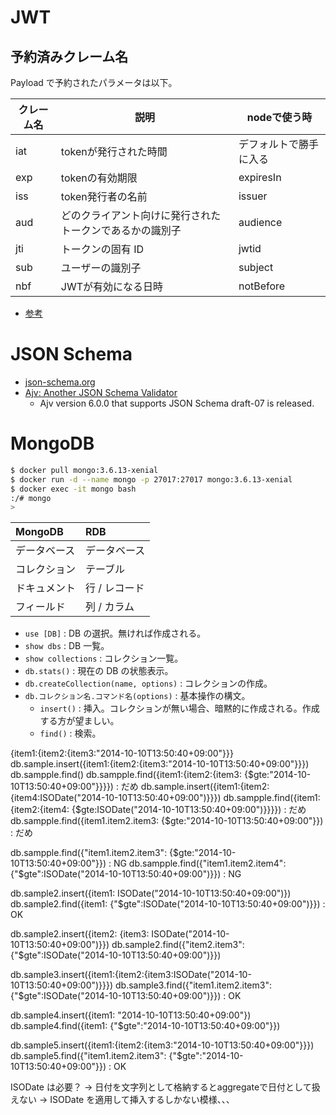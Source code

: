 # JWT

## 予約済みクレーム名

Payload で予約されたパラメータは以下。

|クレーム名|説明|nodeで使う時|
|---|---|---|
|iat|tokenが発行された時間|デフォルトで勝手に入る|
|exp|tokenの有効期限|expiresIn|
|iss|token発行者の名前|issuer|
|aud|どのクライアント向けに発行されたトークンであるかの識別子|audience|
|jti|トークンの固有 ID|jwtid|
|sub|ユーザーの識別子|subject|
|nbf|JWTが有効になる日時|notBefore|

- [参考](https://qiita.com/keitatata/items/fa89f007de21e286df17)

# JSON Schema

- [json-schema.org](https://json-schema.org/)
- [Ajv: Another JSON Schema Validator](https://github.com/epoberezkin/ajv)
    - Ajv version 6.0.0 that supports JSON Schema draft-07 is released.

# MongoDB

```bash
$ docker pull mongo:3.6.13-xenial
$ docker run -d --name mongo -p 27017:27017 mongo:3.6.13-xenial
$ docker exec -it mongo bash
:/# mongo
>
```

|MongoDB|RDB|
|:---|:---|
|データベース|データベース|
|コレクション|テーブル|
|ドキュメント|行 / レコード|
|フィールド|列 / カラム|

- `use [DB]` : DB の選択。無ければ作成される。
- `show dbs` : DB 一覧。
- `show collections` : コレクション一覧。
- `db.stats()` : 現在の DB の状態表示。
- `db.createCollection(name, options)` : コレクションの作成。
- `db.コレクション名.コマンド名(options)` : 基本操作の構文。
    - `insert()` : 挿入。コレクションが無い場合、暗黙的に作成される。作成する方が望ましい。
    - `find()` : 検索。

{item1:{item2:{item3:"2014-10-10T13:50:40+09:00"}}}
db.sample.insert({item1:{item2:{item3:"2014-10-10T13:50:40+09:00"}}})
db.sampple.find()
db.sampple.find({item1:{item2:{item3: {$gte:"2014-10-10T13:50:40+09:00"}}}}) : だめ
db.sample.insert({item1:{item2:{item4:ISODate("2014-10-10T13:50:40+09:00")}}})
db.sampple.find({item1:{item2:{item4: {$gte:ISODate("2014-10-10T13:50:40+09:00")}}}}) : だめ
db.sampple.find({item1.item2.item3: {$gte:"2014-10-10T13:50:40+09:00"}}) : だめ

db.sampple.find({"item1.item2.item3": {$gte:"2014-10-10T13:50:40+09:00"}}) : NG
db.sampple.find({"item1.item2.item4": {"$gte":ISODate("2014-10-10T13:50:40+09:00")}}) : NG


db.sample2.insert({item1: ISODate("2014-10-10T13:50:40+09:00")})
db.sample2.find({item1: {"$gte":ISODate("2014-10-10T13:50:40+09:00")}}) : OK


db.sample2.insert({item2: {item3: ISODate("2014-10-10T13:50:40+09:00")}})
db.sample2.find({"item2.item3": {"$gte":ISODate("2014-10-10T13:50:40+09:00")}})

db.sample3.insert({item1:{item2:{item3:ISODate("2014-10-10T13:50:40+09:00")}}})
db.sample3.find({"item1.item2.item3": {"$gte":ISODate("2014-10-10T13:50:40+09:00")}}) : OK

db.sample4.insert({item1: "2014-10-10T13:50:40+09:00"})
db.sample4.find({item1: {"$gte":"2014-10-10T13:50:40+09:00"}})

db.sample5.insert({item1:{item2:{item3:"2014-10-10T13:50:40+09:00"}}})
db.sample5.find({"item1.item2.item3": {"$gte":"2014-10-10T13:50:40+09:00"}}) : OK

ISODate は必要？ -> 日付を文字列として格納するとaggregateで日付として扱えない -> ISODate を適用して挿入するしかない模様、、、

